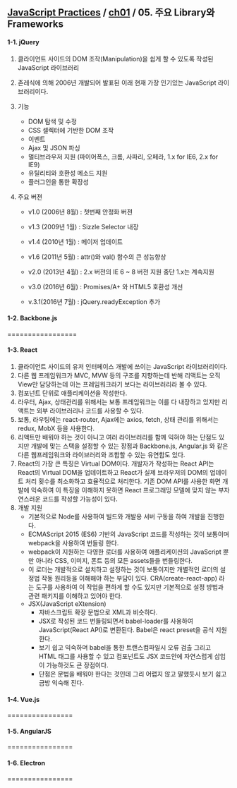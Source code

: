 ## [JavaScript Practices](https://github.com/kickscar-javascript/basic-practices) / [ch01](https://github.com/kickscar-javascript/basic-practices/tree/master/ch01) / 05. 주요 Library와 Frameworks 

#### 1-1. jQuery

1. 클라이언트 사이드의 DOM 조작(Manipulation)을 쉽게 할 수 있도록 작성된 JavaScript 라이브러리

2. 존레식에 의해 2006년 개발되어 발표된 이래 현재 가장 인기있는 JavaScript 라이브러리이다.

3. 기능

   + DOM 탐색 및 수정
   + CSS 셀렉터에 기반한 DOM 조작
   + 이벤트
   + Ajax 및 JSON 파싱
   + 멀티브라우저 지원 (파이어폭스, 크롬, 사파리, 오페라, 1.x for IE6, 2.x for IE9)
   + 유틸리티와 호환성 메소드 지원
   + 플러그인을 통한 확장성

4. 주요 버젼

   + v1.0 (2006년 8월) : 첫번째 안정화 버젼

   + v1.3 (2009년 1월) : Sizzle Selector 내장

   + v1.4 (2010년 1월) : 메이저 업데이트

   + v1.6 (2011년 5월) : attr()와 val() 함수의 큰 성능향상

   + v2.0 (2013년 4월) : 2.x 버전의 IE 6 ~ 8 버전 지원 중단 1.x는 계속지원

   + v3.0 (2016년 6월) : Promises/A+ 와 HTML5 호환성 개선

   + v.3.1(2016년 7월) : jQuery.readyException 추가

     

#### 1-2. Backbone.js

=================

#### 1-3. React

1. 클라이언트 사이드의 유저 인터페이스 개발에 쓰이는 JavaScript 라이브러리이다.
2. 다른 웹 프레임워크가 MVC, MVW 등의 구조를 지향하는데 반해 리액트는 오직 View만 담당하는데 이는 프레임워크라기 보다는 라이브러리라 볼 수 있다.
3. 컴포넌트 단위로 애플리케이션을 작성한다.
4. 라우터, Ajax, 상태관리를 위해서는 보통 프레임워크는 이를 다 내장하고 있지만 리액트는 외부 라이브러리나 코드를 사용할 수 있다.
5. 보통, 라우팅에는 react-router, Ajax에는 axios, fetch, 상태 관리를 위해서는 redux, MobX 등을 사용한다.  
6. 리액트만 배워야 하는 것이 아니고 여러 라이브러리를 함께 익혀야 하는 단점도 있지만 개발에 맞는 스택을 설정할 수 있는 장점과 Backbone.js, Angular.js 와 같은 다른 웹프레임워크와 라이브러리와 조합할 수 있는 유연함도 있다.
7. React의 가장 큰 특징은 Virtual DOM이다. 개발자가 작성하는 React API는 React의 Virtual DOM을 업데이트하고 React가 실제 브라우저의 DOM의 업데이트 처리 횟수를 최소화하고 효율적으로 처리한다. 기존 DOM API를 사용한 화면 개발에 익숙하여 이 특징을 이해하지 못하면 React 프로그래밍 모델에 맞지 않는 부자연스러운 코드를 작성할 가능성이 있다.       
8. 개발 지원
   +  기본적으로 Node를 사용하여 빌드와 개발용 서버 구동을 하여 개발을 진행한다.
   + ECMAScript 2015 (ES6)  기반의 JavaScript 코드를 작성하는 것이 보통이며 webpack을 사용하여 번들링 한다.
   + webpack이 지원하는 다영한 로더를 사용하여 애플리케이션의 JavaScript 뿐만 아니라 CSS, 이미지, 폰트 등의 모든 assets들을 번들링한다. 
   + 이 로더는 개발적으로 설치하고 설정하는 것이 보통이지만 개별적인 로더의 설정법 작동 원리등을 이해해야 하는 부담이 있다. CRA(create-react-app) 라는 도구를 사용하여 이 작업을 편하게 할 수도 있지만 기본적으로 설정 방법과 관련 패키지를 이해하고 있어야 한다. 
   + JSX(JavaScript eXtension)
     + 자바스크립트 확장 문법으로 XML과 비슷하다. 
     + JSX로 작성된 코드 번들링되면서 babel-loader를 사용하여 JavaScript(React API)로 변환된다. Babel은 react preset을 공식 지원한다.
     + 보기 쉽고 익숙하며 babel을 통한 트랜스컴파일시 오류 검출 그리고 HTML 태그를 사용할 수 있고 컴포넌트도 JSX 코드안에 자연스럽게 삽입이 가능하것도 큰 장점이다.
     + 단점은 문법을 배워야 한다는 것인데 그리 어렵지 않고 말했듯시 보기 쉽고 금방 익숙해 진다.   

#### 1-4. Vue.js

================

#### 1-5. AngularJS

================

#### 1-6. Electron

================